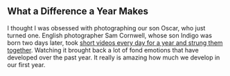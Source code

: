 
## What a Difference a Year Makes

I thought I was obsessed with photographing our son Oscar, who just turned one. English photographer Sam Cornwell, whose son Indigo was born two days later, took [short videos every day for a year and strung them together](http://newsfeed.time.com/2013/07/19/watch-father-films-his-baby-every-day-for-a-year/). Watching it brought back a lot of fond emotions that have developed over the past year. It really is amazing how much we develop in our first year.
